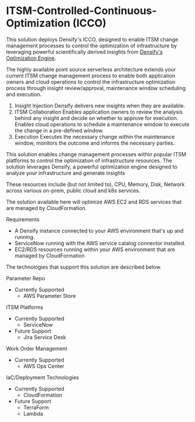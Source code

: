 # ITSM-Controlled-Continuous-Optimization (ICCO)
This solution deploys Densify's ICCO, designed to enable ITSM change management processes to control the optimization of infrastructure by leveraging powerful scientifically derived insights from [Densify's Optimization Engine](https://densify.com).  

The highly available point source serverless architecture extends your current ITSM change management process to enable both application owners and cloud operations to control the infrastructure optimization process through insight review/approval, maintenance window scheduling and execution.



1) Insight Injection
  Densify delivers new insights when they are available.  
2) ITSM Collaboration
  Enables application owners to review the analysis behind any insight and decide on whether to approve for execution.  
  Enables cloud operations to schedule a maintenance window to execute the change in a pre-defined window.
3) Execution
  Executes the necessary change within the maintenance window, monitors the outcome and informs the necessary parties.
  

This solution enables change management processes within popular ITSM platforms to control the optimization of infrastructure resources.  The solution leverages Densify, a powerful optimization engine designed to analyze your infrastructure and generate insights 

These resources include (but not limited to), CPU, Memory, Disk, Network across various on-prem, public cloud and k8s services.  

The solution available here will optimize AWS EC2 and RDS services that are managed by CloudFormation.

Requirements
- A Densify instance connected to your AWS environment that's up and running.
- ServiceNow running with the AWS service catalog connector installed.  
- EC2/RDS resources running within your AWS environment that are managed by CloudFormation

The technologies that support this solution are described below.

Parameter Repo
- Currently Supported
  - AWS Parameter Store
 
ITSM Platforms
- Currently Supported
  - ServiceNow
- Future Support
  - Jira Service Desk

Work Order Management
- Currently Supported
  - AWS Ops Center
  
IaC/Deployment Technologies
- Currently Supported
  - CloudFormation
- Future Support
  - TerraForm
  - Lambda
